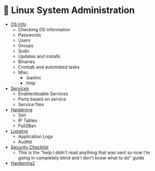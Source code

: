 # 🐧 Linux System Administration

- [OS Info](os-info.md)
	- Checking OS information
	- Passwords
	- Users
	- Groups
	- Sudo
	- Updates and installs
	- Binaries
	- Crontab and automated tasks
	- Misc.
		- .bashrc
		- /tmp
- [Services](services.md)
	- Enable/disable Services
	- Ports based on service
	- Service files
- [Hardening](hardening.md)
	- Ssh
	- IP Tables
	- Fail2Ban
- [Logging](logging.md)
	- Application Logs
	- Auditd
- [Security Checklist](security-checklist.md)
	- This is the "help I didn't read anything that was sent so now I'm going in completely blind and I don't know what to do" guide
- [Hardening2](hardening2.md)